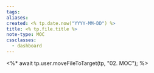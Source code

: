 ```yaml
---
tags:
aliases: 
created: <% tp.date.now("YYYY-MM-DD") %>
title: <% tp.file.title %>
note-type: MOC
cssclasses:
  - dashboard
---
```

<%*
await tp.user.moveFileToTarget(tp, "02. MOC");
%>
